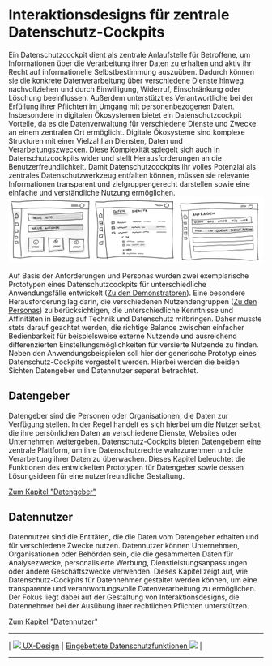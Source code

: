 # Interaktionsdesigns für zentrale Datenschutz-Cockpits

Ein Datenschutzcockpit dient als zentrale Anlaufstelle für Betroffene, um Informationen über die Verarbeitung ihrer Daten zu erhalten und aktiv ihr Recht auf informationelle Selbstbestimmung auszuüben. Dadurch können sie die konkrete Datenverarbeitung über verschiedene Dienste hinweg nachvollziehen und durch Einwilligung, Widerruf, Einschränkung oder Löschung beeinflussen. Außerdem unterstützt es Verantwortliche bei der Erfüllung ihrer Pflichten im Umgang mit personenbezogenen Daten. Insbesondere in digitalen Ökosystemen bietet ein Datenschutzcockpit Vorteile, da es die Datenverwaltung für verschiedene Dienste und Zwecke an einem zentralen Ort ermöglicht. Digitale Ökosysteme sind komplexe Strukturen mit einer Vielzahl an Diensten, Daten und Verarbeitungszwecken. Diese Komplexität spiegelt sich auch in Datenschutzcockpits wider und stellt Herausforderungen an die Benutzerfreundlichkeit. Damit Datenschutzcockpits ihr volles Potenzial als zentrales Datenschutzwerkzeug entfalten können, müssen sie relevante Informationen transparent und zielgruppengerecht darstellen sowie eine einfache und verständliche Nutzung ermöglichen.
![](Datenschutz-Cockpit-Sketches.png) 

Auf Basis der Anforderungen und Personas wurden zwei exemplarische Prototypen eines Datenschutzcockpits für unterschiedliche Anwendungsfälle entwickelt ([Zu den Demonstratoren](/Daccord/Realisierung/Demonstratoren/index)). Eine besondere Herausforderung lag darin, die verschiedenen Nutzendengruppen ([Zu den Personas](/Daccord/Anforderungen/Zielgruppen/Personas)) zu berücksichtigen, die unterschiedliche Kenntnisse und Affinitäten in Bezug auf Technik und Datenschutz mitbringen. Daher musste stets darauf geachtet werden, die richtige Balance zwischen einfacher Bedienbarkeit für beispielsweise externe Nutzende und ausreichend differenzierten Einstellungsmöglichkeiten für versierte Nutzende zu finden. Neben den Anwendungsbeispielen soll hier der generische Prototyp eines Datenschutz-Cockpits vorgestellt werden. Hierbei werden die beiden Sichten Datengeber und Datennutzer seperat betrachtet.

## Datengeber
Datengeber sind die Personen oder Organisationen, die Daten zur Verfügung stellen. In der Regel handelt es sich hierbei um die Nutzer selbst, die ihre persönlichen Daten an verschiedene Dienste, Websites oder Unternehmen weitergeben. Datenschutz-Cockpits bieten Datengebern eine zentrale Plattform, um ihre Datenschutzrechte wahrzunehmen und die Verarbeitung ihrer Daten zu überwachen. Dieses Kapitel beleuchtet die Funktionen des entwickelten Prototypen für Datengeber sowie dessen Lösungsideen für eine nutzerfreundliche Gestaltung.

[Zum Kapitel "Datengeber"](Datengeber.md)

## Datennutzer
Datennutzer sind die Entitäten, die die Daten vom Datengeber erhalten und für verschiedene Zwecke nutzen. Datennutzer können Unternehmen, Organisationen oder Behörden sein, die die gesammelten Daten für Analysezwecke, personalisierte Werbung, Dienstleistungsanpassungen oder andere Geschäftszwecke verwenden. Dieses Kapitel zeigt auf, wie Datenschutz-Cockpits für Datennehmer gestaltet werden können, um eine transparente und verantwortungsvolle Datenverarbeitung zu ermöglichen. Der Fokus liegt dabei auf der Gestaltung von Interaktionsdesigns, die Datennehmer bei der Ausübung ihrer rechtlichen Pflichten unterstützen.

[Zum Kapitel "Datennutzer"](Datennutzer.md)

****

| [![](/Daccord/assets/images/backward-solid.svg) UX-Design](<..>) | [Eingebettete Datenschutzfunktionen ![](/Daccord/assets/images/forward-solid.svg)](<../Eingebettete Datenschutzfunktionen>) |

****
